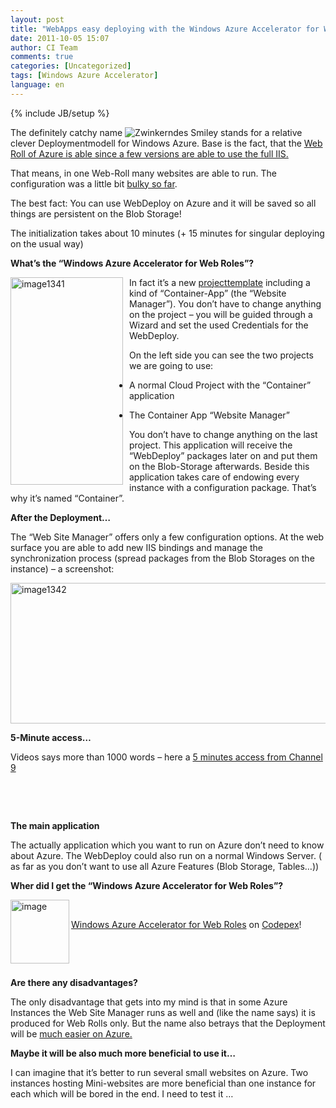 ```yaml
---
layout: post
title: "WebApps easy deploying with the Windows Azure Accelerator for Web Roles"
date: 2011-10-05 15:07
author: CI Team
comments: true
categories: [Uncategorized]
tags: [Windows Azure Accelerator]
language: en
---
```

{% include JB/setup %}
&nbsp;



The definitely catchy name <img class="wlEmoticon wlEmoticon-winkingsmile" style="border-style: none;" src="{{BASE_PATH}}/assets/wp-images-en/wlEmoticon-winkingsmile27.png" alt="Zwinkerndes Smiley" /> stands for a relative clever Deploymentmodell for Windows Azure. Base is the fact, that the <a href="http://blogs.msdn.com/b/windowsazure/archive/2010/12/02/new-full-iis-capabilities-differences-from-hosted-web-core.aspx">Web Roll of Azure is able since a few versions are able to use the full IIS.</a>

That means, in one Web-Roll many websites are able to run. The configuration was a little bit <a href="http://blogs.msdn.com/b/avkashchauhan/archive/2011/01/01/windows-azure-how-to-define-virtual-directories-in-service-definition-csdef-for-your-site.aspx">bulky so far</a>.

The best fact: You can use WebDeploy on Azure and it will be saved so all things are persistent on the Blob Storage!

The initialization takes about 10 minutes (+ 15 minutes for singular deploying on the usual way)

<strong>What’s the “Windows Azure Accelerator for Web Roles”? </strong>

<a href="{{BASE_PATH}}/assets/wp-images-en/image1341.png"><img style="background-image: none; margin: 0px 10px 0px 0px; padding-left: 0px; padding-right: 0px; display: inline; float: left; padding-top: 0px; border-width: 0px;" title="image1341" src="{{BASE_PATH}}/assets/wp-images-en/image1341_thumb.png" border="0" alt="image1341" width="180" height="332" align="left" /></a>In fact it’s a new <a href="http://waawebroles.codeplex.com/">projecttemplate</a> including a kind of “Container-App” (the “Website Manager”). You don’t have to change anything on the project – you will be guided through a Wizard and set the used Credentials for the WebDeploy.

On the left side you can see the two projects we are going to use:

- A normal Cloud Project with the “Container” application

- The Container App “Website Manager”

You don’t have to change anything on the last project. This application will receive the “WebDeploy” packages later on and put them on the Blob-Storage afterwards. Beside this application takes care of endowing every instance with a configuration package. That’s why it’s named “Container”.

<strong>After the Deployment… </strong>



The “Web Site Manager” offers only a few configuration options. At the web surface you are able to add new IIS bindings and manage the synchronization process (spread packages from the Blob Storages on the instance) – a screenshot:

<a href="{{BASE_PATH}}/assets/wp-images-en/image1342.png"><img style="background-image: none; padding-left: 0px; padding-right: 0px; display: inline; padding-top: 0px; border-width: 0px;" title="image1342" src="{{BASE_PATH}}/assets/wp-images-en/image1342_thumb.png" border="0" alt="image1342" width="539" height="225" /></a>

<strong>5-Minute access…</strong>



Videos says more than 1000 words – here a <a href="http://channel9.msdn.com/posts/Getting-Started-with-the-Windows-Azure-Accelerator-for-Web-Roles">5 minutes access from Channel 9</a>

&nbsp;

&nbsp;

<strong>The main application </strong>



The actually application which you want to run on Azure don’t need to know about Azure. The WebDeploy could also run on a normal Windows Server. ( as far as you don’t want to use all Azure Features (Blob Storage, Tables…))

<strong>Wher did I get the “Windows Azure Accelerator for Web Roles”?</strong>

<img style="background-image: none; padding-left: 0px; padding-right: 0px; padding-top: 0px; border: 0px;" title="image" src="{{BASE_PATH}}/assets/wp-images-de/image_thumb525.png" border="0" alt="image" width="94" height="102" align="left" />

&nbsp;

<a href="{{BASE_PATH}}/assets/wp-images-de/image1344.png">Windows Azure Accelerator for Web Roles</a> on <a href="http://waawebroles.codeplex.com/">Codepex</a>!

&nbsp;

&nbsp;

<strong>Are there any disadvantages?</strong>



The only disadvantage that gets into my mind is that in some Azure Instances the Web Site Manager runs as well and (like the name says) it is produced for Web Rolls only. But the name also betrays that the Deployment will be <a href="{{BASE_PATH}}/2011/02/22/automatisiertes-deployment-auf-windows-azure-ber-einen-buildserver-via-powershell/">much easier on Azure.</a>

<strong>Maybe it will be also much more beneficial to use it…</strong>



I can imagine that it’s better to run several small websites on Azure. Two instances hosting Mini-websites are more beneficial than one instance for each which will be bored in the end. I need to test it …
